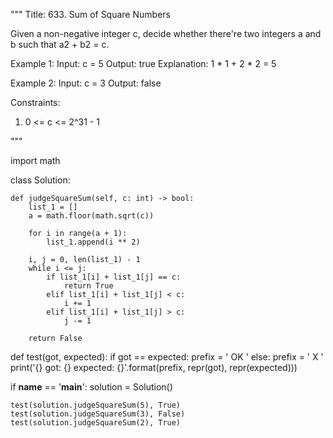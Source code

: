 """
Title:  633. Sum of Square Numbers

Given a non-negative integer c, decide whether there're two
integers a and b such that a2 + b2 = c.



Example 1:
Input: c = 5
Output: true
Explanation: 1 * 1 + 2 * 2 = 5


Example 2:
Input: c = 3
Output: false


Constraints:
1) 0 <= c <= 2^31 - 1

"""

import math

class Solution:

    def judgeSquareSum(self, c: int) -> bool:
        list_1 = []
        a = math.floor(math.sqrt(c))

        for i in range(a + 1):
            list_1.append(i ** 2)

        i, j = 0, len(list_1) - 1
        while i <= j:
            if list_1[i] + list_1[j] == c:
                return True
            elif list_1[i] + list_1[j] < c:
                i += 1
            elif list_1[i] + list_1[j] > c:
                j -= 1

        return False


def test(got, expected):
    if got == expected:
        prefix = ' OK '
    else:
        prefix = '  X '
    print('{} got: {} expected: {}'.format(prefix, repr(got), repr(expected)))


if __name__ == '__main__':
    solution = Solution()

    test(solution.judgeSquareSum(5), True)
    test(solution.judgeSquareSum(3), False)
    test(solution.judgeSquareSum(2), True)
